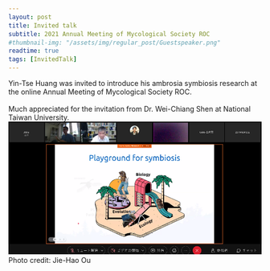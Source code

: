 ```yaml
---
layout: post
title: Invited talk
subtitle: 2021 Annual Meeting of Mycological Society ROC
#thumbnail-img: "/assets/img/regular_post/Guestspeaker.png" 
readtime: true
tags: [InvitedTalk]
---
```


Yin-Tse Huang was invited to introduce his ambrosia symbiosis research at the online Annual Meeting of Mycological Society ROC. <br>
<br>
Much appreciated for the invitation from Dr. Wei-Chiang Shen at National Taiwan University.<br>
![](/assets/img/regular_post/TMAM.png)
Photo credit: Jie-Hao Ou
